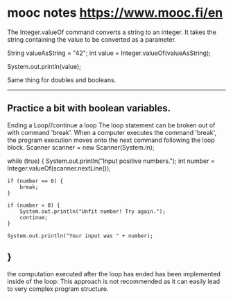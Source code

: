 # mooc notes  https://www.mooc.fi/en
The Integer.valueOf command converts a string to an integer. It takes the string containing the value to be converted as a parameter.

String valueAsString = "42";
int value = Integer.valueOf(valueAsString);

System.out.println(value);

Same thing for doubles and booleans.

--------------------
Practice a bit with boolean variables.
---------------------
Ending a Loop//continue a loop
The loop statement can be broken out of with command 'break'. When a computer executes the command 'break', the program execution moves onto the next command following the loop block.
Scanner scanner = new Scanner(System.in);

while (true) {
    System.out.println("Input positive numbers.");
    int number = Integer.valueOf(scanner.nextLine());

    if (number == 0) {
        break;
    }

    if (number < 0) {
        System.out.println("Unfit number! Try again.");
        continue;
    }

    System.out.println("Your input was " + number);
}
----------------------------------------
 the computation executed after the loop has ended has been implemented inside of the loop: This approach is not recommended as it can easily lead to very complex program structure.
